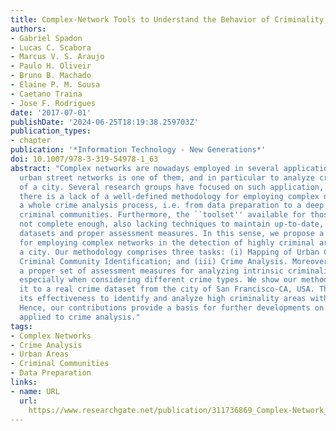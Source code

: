 ```yaml
---
title: Complex-Network Tools to Understand the Behavior of Criminality in Urban Areas
authors:
- Gabriel Spadon
- Lucas C. Scabora
- Marcus V. S. Araujo
- Paulo H. Oliveir
- Bruno B. Machado
- Elaine P. M. Sousa
- Caetano Traina
- Jose F. Rodrigues
date: '2017-07-01'
publishDate: '2024-06-25T18:19:38.259703Z'
publication_types:
- chapter
publication: '*Information Technology - New Generations*'
doi: 10.1007/978-3-319-54978-1_63
abstract: "Complex networks are nowadays employed in several applications. Modeling
  urban street networks is one of them, and in particular to analyze criminal aspects
  of a city. Several research groups have focused on such application, but until now,
  there is a lack of a well-defined methodology for employing complex networks in
  a whole crime analysis process, i.e. from data preparation to a deep analysis of
  criminal communities. Furthermore, the ``toolset'' available for those works is
  not complete enough, also lacking techniques to maintain up-to-date, complete crime
  datasets and proper assessment measures. In this sense, we propose a threefold methodology
  for employing complex networks in the detection of highly criminal areas within
  a city. Our methodology comprises three tasks: (i) Mapping of Urban Crimes; (ii)
  Criminal Community Identification; and (iii) Crime Analysis. Moreover, it provides
  a proper set of assessment measures for analyzing intrinsic criminality of communities,
  especially when considering different crime types. We show our methodology by applying
  it to a real crime dataset from the city of San Francisco-CA, USA. The results confirm
  its effectiveness to identify and analyze high criminality areas within a city.
  Hence, our contributions provide a basis for further developments on complex networks
  applied to crime analysis."
tags:
- Complex Networks
- Crime Analysis
- Urban Areas
- Criminal Communities
- Data Preparation
links:
- name: URL
  url: 
    https://www.researchgate.net/publication/311736869_Complex-Network_Tools_to_Understand_the_Behavior_of_Criminality_in_Urban_Areas
---
```

